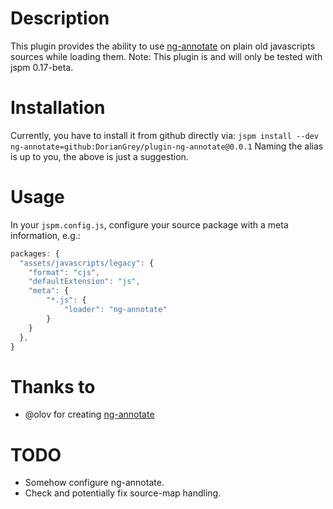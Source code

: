 # Description
This plugin provides the ability to use [ng-annotate](https://github.com/olov/ng-annotate) on plain old javascripts sources while loading them. Note: This plugin is and will only be tested with jspm 0.17-beta.
# Installation
Currently, you have to install it from github directly via:
```jspm install --dev ng-annotate=github:DorianGrey/plugin-ng-annotate@0.0.1```
Naming the alias is up to you, the above is just a suggestion.

# Usage
In your `jspm.config.js`, configure your source package with a meta information, e.g.:
```javascript
packages: {
  "assets/javascripts/legacy": {
    "format": "cjs",
    "defaultExtension": "js",
    "meta": {
    	"*.js": {
    		"loader": "ng-annotate"
    	}
    }
  },
}
```

# Thanks to
- @olov for creating [ng-annotate](https://github.com/olov/ng-annotate)

# TODO
- Somehow configure ng-annotate.
- Check and potentially fix source-map handling.


